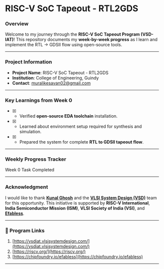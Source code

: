 # RISC-V SoC Tapeout - RTL2GDS&#x20;

### Overview

Welcome to my journey through the **RISC-V SoC Tapeout Program (VSD-IAT)**!
This repository documents my **week-by-week progress** as I learn and implement the RTL → GDSII flow using open-source tools.

---

### Project Information

- **Project Name**: RISC-V SoC Tapeout - RTL2GDS
- **Institution**: College of Engineering, Guindy
- **Contact**: [muralikesavan02@gmail.com](mailto:muralikesavan02@gmail.com)

---

### Key Learnings from Week 0

- [x] * Verified **open-source EDA toolchain** installation.
- [x] * Learned about environment setup required for synthesis and simulation.
- [x] * Prepared the system for complete **RTL to GDSII tapeout flow**.

---

### Weekly Progress Tracker
Week 0 Task Completed

---

### Acknowledgment

I would like to thank **[Kunal Ghosh](https://github.com/kunalg123)** and the **[VLSI System Design (VSD)](https://vsdiat.vlsisystemdesign.com/)** team for this opportunity. This initiative is supported by **RISC-V International**, **India Semiconductor Mission (ISM)**, **VLSI Society of India (VSI)**, and **[Efabless](https://efabless.com/)**.     

---

### 🔗 Program Links

1. [https://vsdiat.vlsisystemdesign.com/](https://vsdiat.vlsisystemdesign.com/)
2. [https://riscv.org/](https://riscv.org/)
3. [https://chipfoundry.io/efabless](https://chipfoundry.io/efabless)

---
